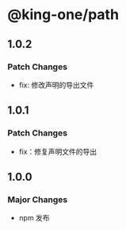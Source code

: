 # @king-one/path

## 1.0.2

### Patch Changes

- fix: 修改声明的导出文件

## 1.0.1

### Patch Changes

- fix：修复声明文件的导出

## 1.0.0

### Major Changes

- npm 发布
